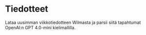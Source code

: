 # Tiedotteet

Lataa uusimman viikkotiedotteen Wilmasta ja parsii siitä tapahtumat OpenAI:n GPT 4.0-mini kielimallilla.

